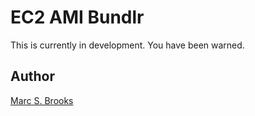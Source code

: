 # EC2 AMI Bundlr

This is currently in development.  You have been warned.

## Author

[Marc S. Brooks](https://github.com/nuxy)

